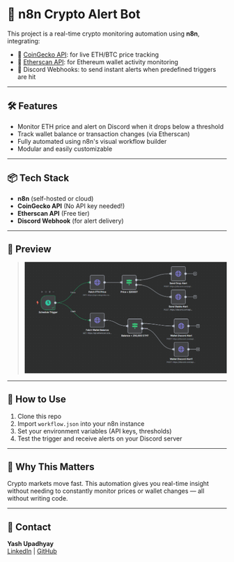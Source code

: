 # 🔔 n8n Crypto Alert Bot

This project is a real-time crypto monitoring automation using **n8n**, integrating:
- 🧠 [CoinGecko API](https://www.coingecko.com/en/api/documentation): for live ETH/BTC price tracking
- 💼 [Etherscan API](https://docs.etherscan.io/): for Ethereum wallet activity monitoring
- 🧾 Discord Webhooks: to send instant alerts when predefined triggers are hit

---

## 🛠️ Features

- Monitor ETH price and alert on Discord when it drops below a threshold
- Track wallet balance or transaction changes (via Etherscan)
- Fully automated using n8n's visual workflow builder
- Modular and easily customizable

---

## 📦 Tech Stack

- **n8n** (self-hosted or cloud)
- **CoinGecko API** (No API key needed!)
- **Etherscan API** (Free tier)
- **Discord Webhook** (for alert delivery)

---

## 📸 Preview

> ![Workflow Preview](./preview.png)

---

## 🚀 How to Use

1. Clone this repo  
2. Import `workflow.json` into your n8n instance  
3. Set your environment variables (API keys, thresholds)  
4. Test the trigger and receive alerts on your Discord server  

---

## 🧠 Why This Matters

Crypto markets move fast. This automation gives you real-time insight without needing to constantly monitor prices or wallet changes — all without writing code.

---

## 💬 Contact

**Yash Upadhyay**  
[LinkedIn](https://www.linkedin.com/in/yashupadhyay-yashord) | [GitHub](https://github.com/yashordK)
